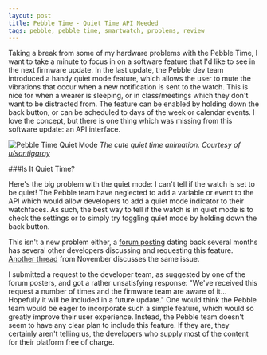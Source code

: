```yaml
---
layout: post
title: Pebble Time - Quiet Time API Needed
tags: pebble, pebble time, smartwatch, problems, review
---
```

Taking a break from some of my hardware problems with the Pebble Time, I want to take a minute to focus in on a software feature that I'd like to see in the next firmware update. In the last update, the Pebble dev team introduced a handy quiet mode feature, which allows the user to mute the vibrations that occur when a new notification is sent to the watch. This is nice for when a wearer is sleeping, or in class/meetings which they don't want to be distracted from. The feature can be enabled by holding down the back button, or can be scheduled to days of the week or calendar events. I love the concept, but there is one thing which was missing from this software update: an API interface.

![Pebble Time Quiet Mode](/blog/public/img/2015-12-29-Pebble-Quiet-Mode/quiet.png "Pebble Time Quiet Mode")
_The cute quiet time animation. Courtesy of [u/santigaray](https://www.reddit.com/r/pebble/comments/3nvmbm/anyone_else_wish_this_mouse_was_the_animation/)_

###Is It Quiet Time?

Here's the big problem with the quiet mode: I can't tell if the watch is set to be quiet! The Pebble team have neglected to add a variable or event to the API which would allow developers to add a quiet mode indicator to their watchfaces. As such, the best way to tell if the watch is in quiet mode is to check the settings or to simply try toggling quiet mode by holding down the back button.

This isn't a new problem either, a [forum posting](https://forums.getpebble.com/discussion/28707/feature-request-3-4-0-expose-quiet-time-status-through-api-and-other-statuses-as-well) dating back several months has several other developers discussing and requesting this feature. [Another thread](https://forums.getpebble.com/discussion/29713/feature-request-quiet-mode-detection) from November discusses the same issue.

I submitted a request to the developer team, as suggested by one of the forum posters, and got a rather unsatisfying response: "We've received this request a number of times and the firmware team are aware of it... Hopefully it will be included in a future update." One would think the Pebble team would be eager to incorporate such a simple feature, which would so greatly improve their user experience. Instead, the Pebble team doesn't seem to have any clear plan to include this feature. If they are, they certainly aren't telling us, the developers who supply most of the content for their platform free of charge.
